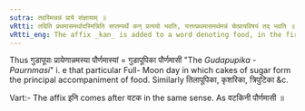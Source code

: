 ```yaml
---
sutra: तदस्मिन्नन्नं प्राये संज्ञायाम् ॥
vRtti: तदिति प्रथमासमर्थादस्मिन्निति सप्तम्यर्थे कन् प्रत्ययो भवति, यत्तत्प्रथमासमर्थमन्नं चेत्प्रायविषयं तद् भवति ॥
vRtti_eng: The affix _kan_ is added to a word denoting food, in the first case in construction, in the sense of "this is the principal food on this particular occasion", when the whole word so formed is a Name.
---
```

Thus गुडापूपाः प्रायेणान्नमस्या पौर्णमास्यां = गुडापूपिका पौर्णमासी "The _Gudapupika_ - _Paurnmasi_" i. e that particular Full- Moon day in which cakes of sugar form the principal accompaniment of food. Similarly तिलापूपिका, कृशरिका, त्रिपुटिका &c.

Vart:- The affix इनि comes after वटक in the same sense. As वटकिनी पौर्णमासी ॥
